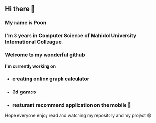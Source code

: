 ## Hi there 👋
### My name is Poon. 
### I'm 3 years in Computer Science of Mahidol University International Colleague. 
### Welcome to my wonderful github

#### I'm currently working on 
* ### creating online graph calculator
* ### 3d games
* ### resturant recommend application on the mobile 🤔

Hope everyone enjoy read and watching my repository and my project 😄


<!--
**PoonwannadoCoding/PoonwannadoCoding** is a ✨ _special_ ✨ repository because its `README.md` (this file) appears on your GitHub profile.

Here are some ideas to get you started:

- 🔭 I’m currently working on ...
- 🌱 I’m currently learning ...
- 👯 I’m looking to collaborate on ...
- 🤔 I’m looking for help with ...
- 💬 Ask me about ...
- 📫 How to reach me: ...
- 😄 Pronouns: ...
- ⚡ Fun fact: ...
-->
